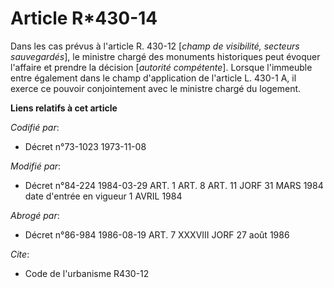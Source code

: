 # Article R*430-14

Dans les cas prévus à l'article R. 430-12 [*champ de visibilité, secteurs sauvegardés*], le ministre chargé des monuments
historiques peut évoquer l'affaire et prendre la décision [*autorité compétente*]. Lorsque l'immeuble entre également dans le
champ d'application de l'article L. 430-1 A, il exerce ce pouvoir conjointement avec le ministre chargé du logement.

**Liens relatifs à cet article**

_Codifié par_:

  - Décret n°73-1023 1973-11-08

_Modifié par_:

  - Décret n°84-224 1984-03-29 ART. 1 ART. 8 ART. 11 JORF 31 MARS 1984 date d'entrée en vigueur 1 AVRIL 1984

_Abrogé par_:

  - Décret n°86-984 1986-08-19 ART. 7 XXXVIII JORF 27 août 1986

_Cite_:

  - Code de l'urbanisme R430-12
